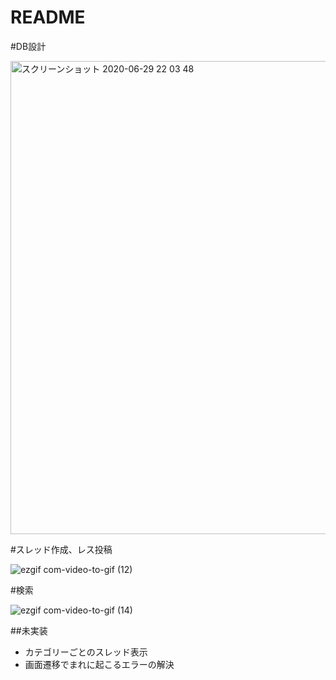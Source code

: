 # README

#DB設計

<img width="757" alt="スクリーンショット 2020-06-29 22 03 48" src="https://user-images.githubusercontent.com/63996160/86009018-9e0ea300-ba54-11ea-90e3-816c3fe80cbb.png">


#スレッド作成、レス投稿

![ezgif com-video-to-gif (12)](https://user-images.githubusercontent.com/63996160/86009158-d2825f00-ba54-11ea-8cfd-afd0a0ec0edf.gif)


#検索

![ezgif com-video-to-gif (14)](https://user-images.githubusercontent.com/63996160/86009842-a1eef500-ba55-11ea-983c-5cff3c2d2d70.gif)


##未実装

- カテゴリーごとのスレッド表示
- 画面遷移でまれに起こるエラーの解決